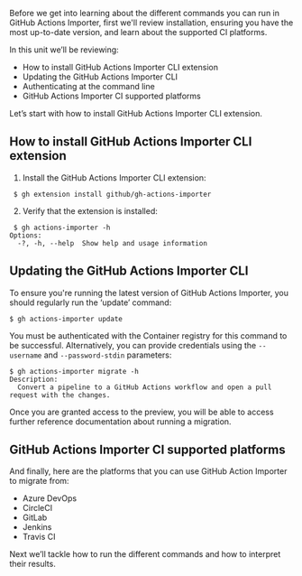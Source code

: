 Before we get into learning about the different commands you can run in GitHub Actions Importer, first we'll review installation, ensuring you have the most up-to-date version, and learn about the supported CI platforms.

In this unit we’ll be reviewing:
- How to install GitHub Actions Importer CLI extension
- Updating the GitHub Actions Importer CLI
- Authenticating at the command line
- GitHub Actions Importer CI supported platforms

Let’s start with how to install GitHub Actions Importer CLI extension.

## How to install GitHub Actions Importer CLI extension

1. Install the GitHub Actions Importer CLI extension:
```
 $ gh extension install github/gh-actions-importer 
 ```

2. Verify that the extension is installed:
```
 $ gh actions-importer -h
Options:
  -?, -h, --help  Show help and usage information
  ```

## Updating the GitHub Actions Importer CLI

To ensure you're running the latest version of GitHub Actions Importer, you should regularly run the ‘update’  command:
```
$ gh actions-importer update
```

You must be authenticated with the Container registry for this command to be successful. Alternatively, you can provide credentials using the ```--username``` and ```--password-stdin``` parameters:

```
$ gh actions-importer migrate -h
Description:
  Convert a pipeline to a GitHub Actions workflow and open a pull request with the changes.
```

Once you are granted access to the preview, you will be able to access further reference documentation about running a migration.

## GitHub Actions Importer CI supported platforms

And finally, here are the platforms that you can use GitHub Action Importer to migrate from:

- Azure DevOps
- CircleCI
- GitLab
- Jenkins
- Travis CI

Next we’ll tackle how to run the different commands and how to interpret their results. 
